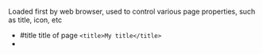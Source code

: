 Loaded first by web browser, used to control various page properties, such as title, icon, etc
- #title title of page `<title>My title</title>`
- 